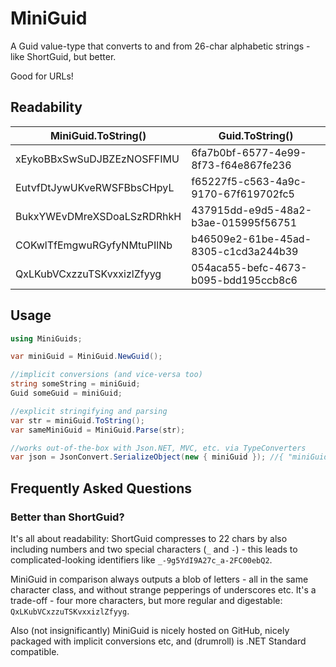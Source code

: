 # MiniGuid
A Guid value-type that converts to and from 26-char alphabetic strings - like ShortGuid, but better. 

Good for URLs!

## Readability
| MiniGuid.ToString()      | Guid.ToString()                    |
|--------------------------|------------------------------------|
|xEykoBBxSwSuDJBZEzNOSFFIMU|6fa7b0bf-6577-4e99-8f73-f64e867fe236|
|EutvfDtJywUKveRWSFBbsCHpyL|f65227f5-c563-4a9c-9170-67f619702fc5|
|BukxYWEvDMreXSDoaLSzRDRhkH|437915dd-e9d5-48a2-b3ae-015995f56751|
|COKwlTfEmgwuRGyfyNMtuPIlNb|b46509e2-61be-45ad-8305-c1cd3a244b39|
|QxLKubVCxzzuTSKvxxizlZfyyg|054aca55-befc-4673-b095-bdd195ccb8c6|

## Usage
```csharp
using MiniGuids;

var miniGuid = MiniGuid.NewGuid();

//implicit conversions (and vice-versa too)
string someString = miniGuid;
Guid someGuid = miniGuid;

//explicit stringifying and parsing
var str = miniGuid.ToString();
var sameMiniGuid = MiniGuid.Parse(str);

//works out-of-the-box with Json.NET, MVC, etc. via TypeConverters
var json = JsonConvert.SerializeObject(new { miniGuid }); //{ "miniGuid": "aaaaaBBBBBcccccDDDDDeeeeeF" }

```
## Frequently Asked Questions
### Better than ShortGuid?
It's all about readability: ShortGuid compresses to 22 chars by also including numbers and two special characters (`_` and `-`) - this leads to complicated-looking identifiers like `_-9g5YdI9A27c_a-2FC00ebQ2`.

MiniGuid in comparison always outputs a blob of letters - all in the same character class, and without strange pepperings of underscores etc. It's a trade-off - four more characters, but more regular and digestable: `QxLKubVCxzzuTSKvxxizlZfyyg`.

Also (not insignificantly) MiniGuid is nicely hosted on GitHub, nicely packaged with implicit conversions etc, and (drumroll) is .NET Standard compatible.
